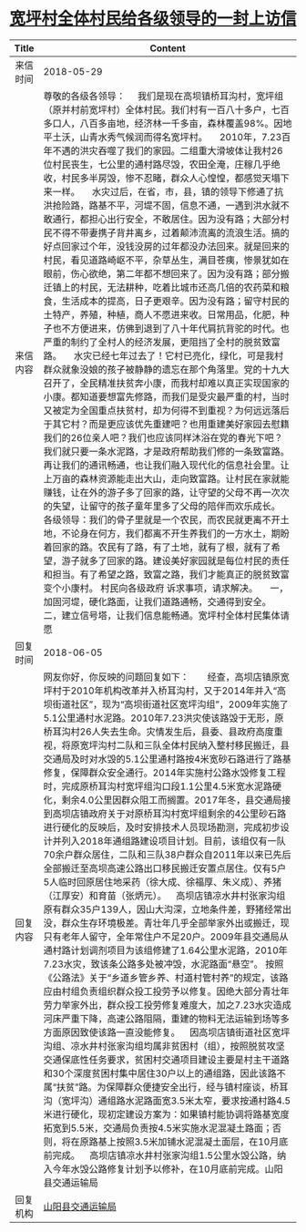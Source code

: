 # <a href="http://www.shangluo.gov.cn/zmhd/ldxxxx.jsp?urltype=leadermail.LeaderMailContentUrl&wbtreeid=1112&leadermailid=4729">宽坪村全体村民给各级领导的一封上访信</a>
| Title |                                                                                                                                                                                                                                                                                                                                                                                                                                                                                                                                                         Content                                                                                                                                                                                                                                                                                                                                                                                                                                                                                                                                                         |
|:-----:|-------------------------------------------------------------------------------------------------------------------------------------------------------------------------------------------------------------------------------------------------------------------------------------------------------------------------------------------------------------------------------------------------------------------------------------------------------------------------------------------------------------------------------------------------------------------------------------------------------------------------------------------------------------------------------------------------------------------------------------------------------------------------------------------------------------------------------------------------------------------------------------------------------------------------------------------------------------------------------------------------------------------------------------------------------------------------------------------------------------------------|
| 来信时间  | 2018-05-29                                                                                                                                                                                                                                                                                                                                                                                                                                                                                                                                                                                                                                                                                                                                                                                                                                                                                                                                                                                                                                                                                                              |
| 来信内容  | 尊敬的各级各领导：     我们是现在高坝镇桥耳沟村，宽坪组（原并村前宽坪村）全体村民。我们村有一百八十多户，七百多口人，八百多亩地，经济林一千多亩，森林覆盖98%。因地平土沃，山青水秀气候润而得名宽坪村。     2010年，7.23百年不遇的洪灾吞噬了我们的家园。二组重大滑坡体让我村26位村民丧生，七公里的通村路尽毁，农田全淹，庄稼几乎绝收，村民多半房毁，惨不忍睹，群众人心惶惶，都感觉天塌下来一样。     水灾过后，在省，市，县，镇的领导下修通了抗洪抢险路，路基不平，河堤不固，信息不通，一遇到洪水就不敢通行，都担心出行安全，不敢居住。因为没有路；大部分村民不得不带妻携子背井离乡，过着颠沛流离的流浪生活。搞的好点回家过个年，没钱没房的过年都没办法回来。就是回来的村民，看见道路崎岖不平，杂草丛生，满目苍痍，惨景犹如在眼前，伤心欲绝，第二年都不想回来了。因为没有路；部分搬迁镇上的村民，无法耕种，吃着比城市还高几倍的农药菜和粮食，生活成本的提高，日子更艰辛。因为没有路；留守村民的土特产，养殖，种植，商人不愿进来收。日常用品，化肥，种子也不方便进来，仿佛到退到了八十年代肩抗背驼的时代。也严重的制约了全村人的经济发展，更阻挡了全村的脱贫致富路。     水灾已经七年过去了！它村已亮化，绿化，可是我村群众就象没娘的孩子被静静的遗忘在那个角落里。党的十九大召开了，全民精准扶贫奔小康，而我村却难以真正实现国家的小康。都知道要想富先修路，而我们是受灾最严重的村，当时又被定为全国重点扶贫村，却为何得不到重视？为何远远落后于其它村？而是更应该优先重建吧？也用重建美好家园去慰籍我们的26位亲人吧？我们也应该同样沐浴在党的春光下吧？我们就只要一条水泥路，才是政府帮助我们修的一条致富路。再让我们的通讯畅通，也让我们融入现代化的信息社会里。让上万亩的森林资源能走出大山，走向致富路。让村民在家就能赚钱，让在外的游子多了回家的路，让守望的父母不再一次次的失望，让留守的孩子童年里多了父母的陪伴而欢乐成长。     各级领导：我们的骨子里就是一个农民，而农民就更离不开土地，不论身在何方，我们都离不开生养我们的一方水土，期盼着回家的路。农民有了路，有了土地，就有了根，就有了希望，游子就多了回家的路。建设美好家园就是每位村民的责任和担当。有了希望之路，致富之路，我们才能真正的脱贫致富变个小康村。 村民向各级政府 诉求事项，请求解决。     一，加固河堤，硬化路面，让我们道路通畅，交通得到安全。    二，建立信号塔，让我们信息能畅通。宽坪村全体村民集体请愿 |
| 回复时间  | 2018-06-05                                                                                                                                                                                                                                                                                                                                                                                                                                                                                                                                                                                                                                                                                                                                                                                                                                                                                                                                                                                                                                                                                                              |
| 回复内容  | 网友你好，你反映的问题回复如下：　　经查，高坝店镇原宽坪村于2010年机构改革并入桥耳沟村，又于2014年并入“高坝街道社区”，现为“高坝街道社区宽坪沟组”，2009年实施了5.1公里通村水泥路。2010年7.23洪灾使该路毁于无形，原桥耳沟村26人失去生命。灾情发生后，县委、县政府高度重视，将原宽坪沟村二队和三队全体村民纳入整村移民搬迁，县交通局及时对水毁的5.1公里通村路按4米宽砂石路进行了路基修复，保障群众安全通行。2014年实施村公路水毁修复工程时，完成原桥耳沟村宽坪组沟口段1.1公里4.5米宽水泥路硬化，剩余4.0公里因群众阻工而搁置。2017年冬，县交通局接到高坝店镇政府关于对原桥耳沟村宽坪组剩余的4公里砂石路进行硬化的反映后，及时安排技术人员现场勘测，完成初步设计并列入2018年通组路建设项目计划。目前，该组仅有一队70余户群众居住，二队和三队38户群众自2011年以来已先后全部搬迁至高坝高速公路出口移民搬迁安置点居住。仅有5户5人临时回原居住地采药（徐大成、徐福厚、朱义成）、养猪（江厚安）和育苗（张炳元）。    高坝店镇凉水井村张家沟组原有群众35户139人，因山大沟深，立地条件差，野猪经常出没，群众生存环境极差。青壮年几乎全部举家外出或搬迁，现只有老年人留守，全年常住户不足20户。2009年县交通局从通村路计划调剂项目为该组修建了1.64公里水泥路，2010年7.23水灾，致该条公路多处被冲毁，水泥路面“悬空”。 按照《公路法》关于“乡道乡管乡养、村道村管村养”的规定，该路应由村组负责组织群众投工投劳予以修复。因绝大部分青壮年劳力举家外出，群众投工投劳修复难度大，加之7.23水灾造成河床严重下降，高速公路阻隔，重建的物料无法运输到场等多方面原因致使该路一直没能修复。    因高坝店镇街道社区宽坪沟组、凉水井村张家沟组均属非贫困村（组），按照脱贫攻坚交通保底性任务要求，贫困村交通项目建设主要是村主干道路和30个深度贫困村集中居住30户以上的通组路，因此该路不属“扶贫”路。为保障群众便捷安全出行，经与镇村座谈，桥耳沟（宽坪沟）通组路水泥路面宽3.5米太窄，要求按通村路4.5米进行硬化，现初定建设方案为：如果镇村能协调将路基宽度拓宽到5.5米，交通局负责按4.5米实施水泥混凝土路面；否则，将在原路基上按照3.5米加铺水泥混凝土面层，在10月底前完成。    高坝店镇凉水井村张家沟组1.5公里水毁公路，纳入今年水毁公路修复计划予以修补，在10月底前完成。山阳县交通运输局                     |
| 回复机构  | <a href="../../categories/agencies/山阳县交通运输局.md">山阳县交通运输局</a>                                                                                                                                                                                                                                                                                                                                                                                                                                                                                                                                                                                                                                                                                                                                                                                                                                                                                                                                                                                                                                                              |
